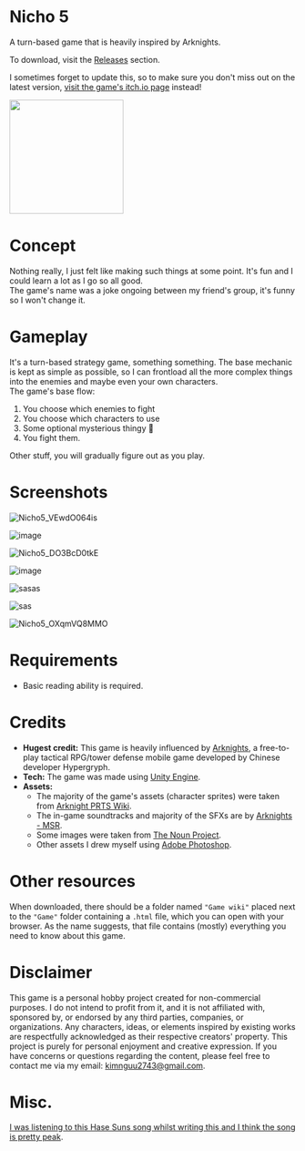 # Nicho 5

A turn-based game that is heavily inspired by Arknights.

To download, visit the [Releases](https://github.com/SatoriSimp/Nicho5_Releases/releases) section.

I sometimes forget to update this, so to make sure you don't miss out on the latest version, [visit the game's itch.io page](https://bvcdnh.itch.io/nicho5) instead!

<img src="https://github.com/user-attachments/assets/7326b808-e9af-4208-a56f-36a4b09aba47" width=200 height=200 align="center" />

# Concept
Nothing really, I just felt like making such things at some point. It's fun and I could learn a lot as I go so all good.<br>
The game's name was a joke ongoing between my friend's group, it's funny so I won't change it.

# Gameplay
It's a turn-based strategy game, something something. The base mechanic is kept as simple as possible, so I can frontload all the more complex things into the enemies and maybe even your own characters.<br>
The game's base flow: 
<ol>
  <li>You choose which enemies to fight</li>
  <li>You choose which characters to use</li> 
  <li>Some optional mysterious thingy 👀</li>
  <li>You fight them.</li>
</ol>

Other stuff, you will gradually figure out as you play.

# Screenshots

![Nicho5_VEwdO064is](https://github.com/user-attachments/assets/73c8ab74-6880-4326-8d22-8f9aaf7c6a90)

![image](https://github.com/user-attachments/assets/346978dd-f2c6-4bc3-9d66-5d6dc18aa7e8)

![Nicho5_DO3BcD0tkE](https://github.com/user-attachments/assets/c01bcaff-3da2-46c7-9199-e0bf980acf11)

![image](https://github.com/user-attachments/assets/b80ce634-8c4f-4d6d-9c3a-705b7dc39e8e)

![sasas](https://github.com/user-attachments/assets/b0d7af09-2672-4aef-a54a-b19efa5a5491)

![sas](https://github.com/user-attachments/assets/1a70110d-6c62-4f5e-8b17-e207a14d7028)

![Nicho5_OXqmVQ8MMO](https://github.com/user-attachments/assets/1be25221-6cd4-46b5-ab5e-c41274895f4b)

# Requirements
- Basic reading ability is required.<br>

# Credits
- **Hugest credit:** This game is heavily influenced by [Arknights](https://www.arknights.global/), a free-to-play tactical RPG/tower defense mobile game developed by Chinese developer Hypergryph.
- **Tech:** The game was made using [Unity Engine](https://unity.com/).
- **Assets:**
  + The majority of the game's assets (character sprites) were taken from [Arknight PRTS Wiki](https://prts.wiki/).
  + The in-game soundtracks and majority of the SFXs are by [Arknights - MSR](https://monster-siren.hypergryph.com/about).
  + Some images were taken from [The Noun Project](https://thenounproject.com/).
  + Other assets I drew myself using [Adobe Photoshop](https://www.adobe.com/).
  
# Other resources
When downloaded, there should be a folder named `"Game wiki"` placed next to the `"Game"` folder containing a `.html` file, which you can open with your browser. As the name suggests, that file contains (mostly) everything you need to know about this game.

# Disclaimer
This game is a personal hobby project created for non-commercial purposes. I do not intend to profit from it, and it is not affiliated with, sponsored by, or endorsed by any third parties, companies, or organizations. Any characters, ideas, or elements inspired by existing works are respectfully acknowledged as their respective creators' property. This project is purely for personal enjoyment and creative expression. If you have concerns or questions regarding the content, please feel free to contact me via my email: <kimnguu2743@gmail.com>.

# Misc.
[I was listening to this Hase Suns song whilst writing this and I think the song is pretty peak](https://music.youtube.com/watch?v=wIK6s6SGByI&si=uI5aDdNAHvkmoe3B).
